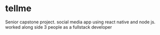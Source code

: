 # tellme
Senior capstone project. social media app using react native and node js. worked along side 3 people as a fullstack developer
